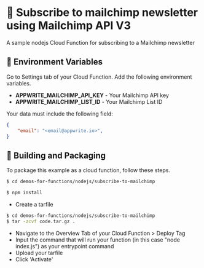 # 📧 Subscribe to mailchimp newsletter using Mailchimp API V3
A sample nodejs Cloud Function for subscribing to a Mailchimp newsletter

## 📝 Environment Variables
Go to Settings tab of your Cloud Function. Add the following environment variables.

* **APPWRITE_MAILCHIMP_API_KEY** - Your Mailchimp API key
* **APPWRITE_MAILCHIMP_LIST_ID** - Your Mailchimp List ID

Your data must include the following field:

```json
{
    "email": "<email@appwrite.io>",
}
```

## 🚀 Building and Packaging

To package this example as a cloud function, follow these steps.

```bash
$ cd demos-for-functions/nodejs/subscribe-to-mailchimp

$ npm install
```

* Create a tarfile

```bash
$ cd demos-for-functions/nodejs/subscribe-to-mailchimp
$ tar -zcvf code.tar.gz .
```

* Navigate to the Overview Tab of your Cloud Function > Deploy Tag
* Input the command that will run your function (in this case "node index.js") as your entrypoint command
* Upload your tarfile 
* Click 'Activate'
